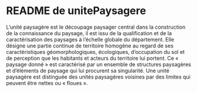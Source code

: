 <MenuSchema />

# README de unitePaysagere

L’unité paysagère est le découpage paysager central dans la construction de la connaissance du paysage, il est issu de la qualification et de la caractérisation des paysages à l’échelle globale du département.
Elle désigne une partie continue de territoire homogène au regard de ses caractéristiques géomorphologiques, écologiques, d’occupation du sol et de perception que les habitants et acteurs du territoire lui portent.
Ce « paysage donné » est caractérisé par un ensemble de structures paysagères et d’éléments de paysage qui lui procurent sa singularité.
Une unité paysagère est distinguée des unités paysagères voisines par des limites qui peuvent être nettes ou « floues ».